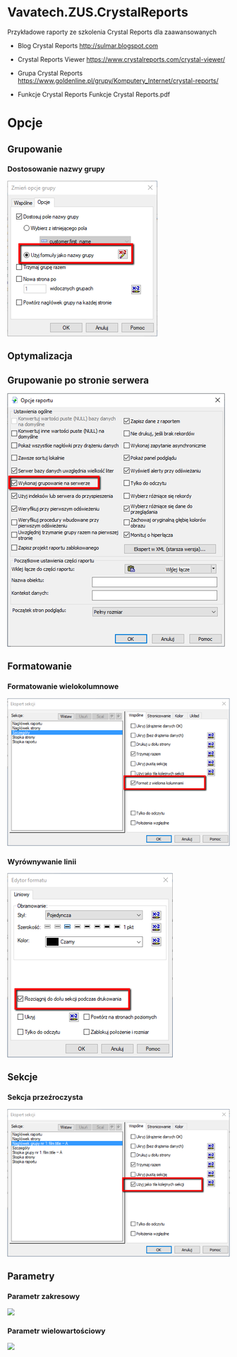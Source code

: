 # Vavatech.ZUS.CrystalReports
Przykładowe raporty ze szkolenia Crystal Reports dla zaawansowanych

- Blog Crystal Reports
http://sulmar.blogspot.com

- Crystal Reports Viewer 
https://www.crystalreports.com/crystal-viewer/

- Grupa Crystal Reports
https://www.goldenline.pl/grupy/Komputery_Internet/crystal-reports/

- Funkcje Crystal Reports
Funkcje Crystal Reports.pdf


# Opcje

## Grupowanie

### Dostosowanie nazwy grupy
![](images/2019-05-30_1141.png)


## Optymalizacja

## Grupowanie po stronie serwera
![](images/2019-05-30_1035.png)

## Formatowanie

### Formatowanie wielokolumnowe
![](images/2019-05-30_1237.png)

### Wyrównywanie linii
![](images/2019-05-30_1220.png)

## Sekcje
### Sekcja przeźroczysta
![](images/2019-05-30_1216.png)

## Parametry

### Parametr zakresowy
![](images/2019-05-30_1057.png)

### Parametr wielowartościowy
![](images/2019-05-30_1129.png)




